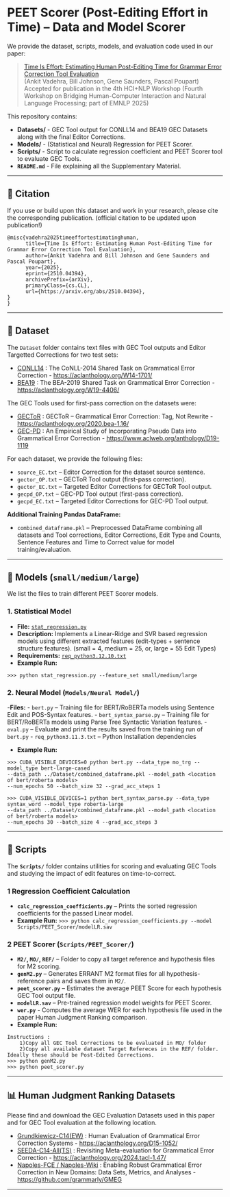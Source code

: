 
# PEET Scorer (Post-Editing Effort in Time) – Data and Model Scorer

We provide the dataset, scripts, models, and evaluation code used in our paper:
> [Time Is Effort: Estimating Human Post-Editing Time for Grammar Error Correction Tool Evaluation](https://arxiv.org/abs/2510.04394)<br>
>(Ankit Vadehra, Bill Johnson, Gene Saunders, Pascal Poupart)<br>
>Accepted for publication in the 4th HCI+NLP Workshop (Fourth Workshop on Bridging Human-Computer Interaction and Natural Language Processing; part of EMNLP 2025)<br>

This repository contains:
- **Datasets/** - GEC Tool output for CONLL14 and BEA19 GEC Datasets along with the final Editor Corrections.
- **Models/** - (Statistical and Neural) Regression for PEET Scorer.
- **Scripts/** - Script to calculate regression coefficient and PEET Scorer tool to evaluate GEC Tools.
- **``README.md``** - File explaining all the Supplementary Material.

---

## 📂 Citation

If you use or build upon this dataset and work in your research, please cite the corresponding publication.
(official citation to be updated upon publication!)
```
@misc{vadehra2025timeeffortestimatinghuman,
      title={Time Is Effort: Estimating Human Post-Editing Time for Grammar Error Correction Tool Evaluation}, 
      author={Ankit Vadehra and Bill Johnson and Gene Saunders and Pascal Poupart},
      year={2025},
      eprint={2510.04394},
      archivePrefix={arXiv},
      primaryClass={cs.CL},
      url={https://arxiv.org/abs/2510.04394},
}
}
```

---

## 📂 Dataset

The `Dataset` folder contains text files with GEC Tool outputs and Editor Targetted Corrections for two test sets:
- [CONLL14](https://www.comp.nus.edu.sg/~nlp/conll14st.html) : The CoNLL-2014 Shared Task on Grammatical Error Correction - https://aclanthology.org/W14-1701/
- [BEA19](https://www.cl.cam.ac.uk/research/nl/bea2019st/) : The BEA-2019 Shared Task on Grammatical Error Correction - https://aclanthology.org/W19-4406/

The GEC Tools used for first-pass correction on the datasets were:
 - [GECToR](https://github.com/grammarly/gector) : GECToR – Grammatical Error Correction: Tag, Not Rewrite - https://aclanthology.org/2020.bea-1.16/
 - [GEC-PD](https://github.com/butsugiri/gec-pseudodata) : An Empirical Study of Incorporating Pseudo Data into Grammatical Error Correction - https://www.aclweb.org/anthology/D19-1119

For each dataset, we provide the following files:

- `source_EC.txt` – Editor Correction for the dataset source sentence.
- `gector_OP.txt` – GECToR Tool output (first-pass correction).
- `gector_EC.txt` – Targeted Editor Corrections for GECToR Tool output.
- `gecpd_OP.txt` – GEC-PD Tool output (first-pass correction).
- `gecpd_EC.txt` – Targeted Editor Corrections for GEC-PD Tool output.

**Additional Training Pandas DataFrame:**
- `combined_dataframe.pkl` – Preprocessed DataFrame combining all datasets and Tool corrections, Editor Corrections, Edit Type and Counts, Sentence Features and Time to Correct value for model training/evaluation.
---
## 📂 Models (`small/medium/large`)
We list the files to train different PEET Scorer models.

### **1. Statistical Model**
- **File:** [`stat_regression.py`](./Models/stat_regression.py)
- **Description:** Implements a Linear-Ridge and SVR based regression models using different extracted features (edit-types + sentence structure features). (small = 4, medium = 25, or, large = 55 Edit Types)
- **Requirements:** [`req_python3.12.10.txt`](./Models/req_python3.12.10.txt)
- **Example Run:**
```
>>> python stat_regression.py --feature_set small/medium/large
```

### **2. Neural Model** (`Models/Neural Model/`)
-**Files:**
    - `bert.py` – Training file for BERT/RoBERTa models using Sentence Edit and POS-Syntax features.
    - `bert_syntax_parse.py` – Training file for BERT/RoBERTa models using Parse Tree Syntactic Variation features.
    - `eval.py` – Evaluate and print the results saved from the training run of `bert.py`
    - `req_python3.11.3.txt` – Python Installation dependencies
 - **Example Run:**
 ```
>>> CUDA_VISIBLE_DEVICES=0 python bert.py --data_type mo_trg --model_type bert-large-cased
--data_path ../Dataset/combined_dataframe.pkl --model_path <location of bert/roberta models>
--num_epochs 50 --batch_size 32 --grad_acc_steps 1

>>> CUDA_VISIBLE_DEVICES=1 python bert_syntax_parse.py --data_type syntax_word --model_type roberta-large
--data_path ../Dataset/combined_dataframe.pkl --model_path <location of bert/roberta models>
--num_epochs 30 --batch_size 4 --grad_acc_steps 3
 ```

---

## 📂 Scripts

The **`Scripts/`** folder contains utilities for scoring and evaluating GEC Tools and studying the impact of edit features on time-to-correct.
### **1 Regression Coefficient Calculation**
- **`calc_regression_coefficients.py`** – Prints the sorted regression coefficients for the passed Linear model.
- **Example Run:**
```>>> python calc_regression_coefficients.py --model Scripts/PEET_Scorer/modelLR.sav```

### **2 PEET Scorer** (`Scripts/PEET_Scorer/`)
- **`M2/`, `MO/`, `REF/`** – Folder to copy all target reference and hypothesis files for M2 scoring.
- **`genM2.py`** – Generates ERRANT M2 format files for all hypothesis-reference pairs and saves them in `M2/`.
- **`peet_scorer.py`** – Estimates the average PEET Score for each hypothesis GEC Tool output file.
- **`modelLR.sav`** – Pre-trained regression model weights for PEET Scorer.
- **`wer.py`** - Computes the average WER for each hypothesis file used in the paper Human Judgment Ranking comparison.
- **Example Run:**
```
Instructions :
	1)Copy all GEC Tool Corrections to be evaluated in MO/ folder
	2)Copy all available dataset Target Refereces in the REF/ folder. Ideally these should be Post-Edited Corrections.
>>> python genM2.py
>>> python peet_scorer.py
```
---
## 📊 Human Judgment Ranking Datasets

Please find and download the GEC Evaluation Datasets used in this paper and for GEC Tool evaluation at the following location.

- [Grundkiewicz-C14(EW)](https://github.com/grammatical/evaluation) : Human Evaluation of Grammatical Error Correction Systems - https://aclanthology.org/D15-1052/
- [SEEDA-C14-All(TS)](https://github.com/tmu-nlp/SEEDA) : Revisiting Meta-evaluation for Grammatical Error Correction - https://aclanthology.org/2024.tacl-1.47/
- [Napoles-FCE / Napoles-Wiki](https://github.com/grammarly/GMEG) : Enabling Robust Grammatical Error Correction in New Domains: Data Sets, Metrics, and Analyses - https://github.com/grammarly/GMEG

---
